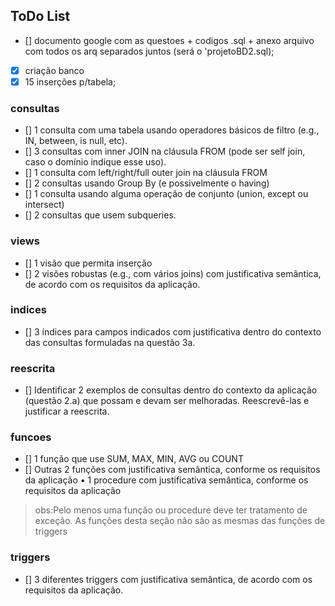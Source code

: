 ## ToDo List
- [] documento google com as questoes + codigos .sql  + anexo arquivo com todos os arq separados juntos (será o 'projetoBD2.sql);
- [X] criação banco 
- [X] 15 inserções p/tabela;
### consultas
- [] 1 consulta com uma tabela usando operadores básicos de filtro (e.g., IN,  between, is null, etc).  
- []  3 consultas com inner JOIN na cláusula FROM (pode ser self join, caso o  domínio indique esse uso).  
- [] 1 consulta com left/right/full outer join na cláusula FROM 
- [] 2 consultas usando Group By (e possivelmente o having) 
- [] 1 consulta usando alguma operação de conjunto (union, except ou  
intersect) 
- [] 2 consultas que usem subqueries.
### views
- [] 1 visão que permita inserção  
- [] 2 visões robustas (e.g., com vários joins) com justificativa semântica, de acordo com os  requisitos da aplicação. 

### indices
- [] 3 índices para campos indicados com justificativa dentro do contexto das consultas  formuladas na questão 3a.

### reescrita
- []  Identificar 2 exemplos de consultas dentro do contexto da aplicação (questão 2.a) que  possam e devam ser melhoradas. Reescrevê-las e justificar a reescrita.  

### funcoes

- [] 1 função que use SUM, MAX, MIN, AVG ou COUNT 
- [] Outras 2 funções com justificativa semântica, conforme os requisitos da aplicação • 1 procedure com justificativa semântica, conforme os requisitos da aplicação

> obs:Pelo menos uma função ou procedure deve ter tratamento de exceção. As funções desta seção não são as mesmas das funções de triggers 

### triggers

- [] 3 diferentes triggers com justificativa semântica, de acordo com os requisitos da  aplicação. 

